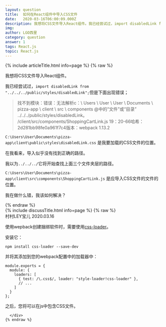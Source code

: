 ```yaml
---
layout: question
title:  如何在React组件中导入CSS文件
date:   2020-03-16T06:00:09.000Z
description: 我想将CSS文件导入React组件。我已经尝试过，import disabledLink from "../../../public/styles/d...
img: 
author: LGO西里
category: question
answer: 1
tags: React.js
topic: React.js
---
```

<div class="article-root">
  <div class="article">
    {% include articleTitle.html info=page %}
    {% raw %}
    <div class="article-content"><p><font style="vertical-align: inherit;"><font style="vertical-align: inherit;">我想将CSS文件导入React组件。</font></font></p>

<p><font style="vertical-align: inherit;"><font style="vertical-align: inherit;">我已经尝试过，</font></font><code>import disabledLink from "../../../public/styles/disabledLink";</code><font style="vertical-align: inherit;"><font style="vertical-align: inherit;">但是下面出现错误；</font></font></p>

<blockquote>
  <p><font style="vertical-align: inherit;"><font style="vertical-align: inherit;">找不到模块：错误：无法解析c：\ Users \ User \ User \ Documents \ pizza-app \ client \ src \ components @中的“文件”或“目录” ../../../public/styles/disabledLink。 /client/src/components/ShoppingCartLink.js 19：20-66哈希：2d281bb98fe0a961f7c4版本：webpack 1.13.2</font></font></p>
</blockquote>

<p><code>C:\Users\User\Documents\pizza-app\client\public\styles\disabledLink.css</code><font style="vertical-align: inherit;"><font style="vertical-align: inherit;"> 是我要加载的CSS文件的位置。</font></font></p>

<p><font style="vertical-align: inherit;"><font style="vertical-align: inherit;">在我看来，导入似乎没有找到正确的路径。</font></font></p>

<p><font style="vertical-align: inherit;"><font style="vertical-align: inherit;">我以为</font></font><code>../../../</code><font style="vertical-align: inherit;"><font style="vertical-align: inherit;">它将开始查找上面三个文件夹层的路径。</font></font></p>

<p><code>C:\Users\User\Documents\pizza-app\client\src\components\ShoppingCartLink.js</code><font style="vertical-align: inherit;"><font style="vertical-align: inherit;"> 是应导入CSS文件的文件的位置。</font></font></p>

<p><font style="vertical-align: inherit;"><font style="vertical-align: inherit;">我在做什么错，我该如何解决？</font></font></p></div>
    {% endraw %}
  </div>

  <div class="discuss-wrapper">
    {% include discussTitle.html info=page %}
    {% raw %}
    <div class="discuss-item">
        <div class="discuss-parent">
          <div class="discuss-meta">
            <span class="discuss-user">村村LEY宝儿</span>
            <span class="discuss-time">2020.03.16</span>
          </div>
          <div class="discuss-comment"><p><font style="vertical-align: inherit;"><font style="vertical-align: inherit;">使用</font><font style="vertical-align: inherit;">wepback创建捆绑软件时，</font><font style="vertical-align: inherit;">需要使用</font></font><a href="https://github.com/webpack/css-loader" rel="noreferrer"><font style="vertical-align: inherit;"><font style="vertical-align: inherit;">css-loader</font></font></a><font style="vertical-align: inherit;"><font style="vertical-align: inherit;">。</font></font></p>

<p><font style="vertical-align: inherit;"><font style="vertical-align: inherit;">安装它：</font></font></p>

<pre><code>npm install css-loader --save-dev
</code></pre>

<p><font style="vertical-align: inherit;"><font style="vertical-align: inherit;">并将其添加到您的webpack配置中的加载器中： </font></font></p>

<pre><code>module.exports = {<font></font>
  module: {<font></font>
    loaders: [<font></font>
      { test: /\.css$/, loader: "style-loader!css-loader" },<font></font>
      // ...<font></font>
    ]<font></font>
  }<font></font>
};<font></font>
</code></pre>

<p><font style="vertical-align: inherit;"><font style="vertical-align: inherit;">之后，您将可以在js中包含CSS文件。 </font></font></p></div>
        </div>
        
      </div>
    {% endraw %}
  </div>
<div>

